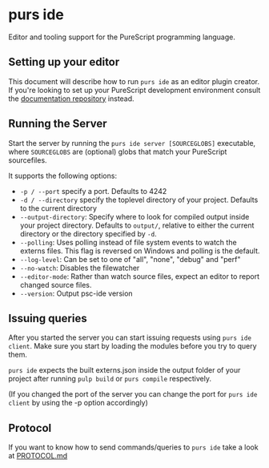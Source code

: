 purs ide
===

Editor and tooling support for the PureScript programming language.

## Setting up your editor

This document will describe how to run `purs ide` as an editor plugin creator.
If you're looking to set up your PureScript development environment consult
the
[documentation repository](https://github.com/purescript/documentation/blob/master/ecosystem/Editor-and-tool-support.md) instead.

## Running the Server

Start the server by running the `purs ide server [SOURCEGLOBS]` executable, where
`SOURCEGLOBS` are (optional) globs that match your PureScript sourcefiles.

It supports the following options:

- `-p / --port` specify a port. Defaults to 4242
- `-d / --directory` specify the toplevel directory of your project. Defaults to
  the current directory
- `--output-directory`: Specify where to look for compiled output inside your
  project directory. Defaults to `output/`, relative to either the current
  directory or the directory specified by `-d`.
- `--polling`: Uses polling instead of file system events to watch the externs
  files. This flag is reversed on Windows and polling is the default.
- `--log-level`: Can be set to one of "all", "none", "debug" and "perf"
- `--no-watch`: Disables the filewatcher
- `--editor-mode`: Rather than watch source files, expect an editor to report
  changed source files.
- `--version`: Output psc-ide version

## Issuing queries

After you started the server you can start issuing requests using
`purs ide client`. Make sure you start by loading the modules before you try to
query them.

`purs ide` expects the built externs.json inside the output folder of your
project after running `pulp build` or `purs compile` respectively.

(If you changed the port of the server you can change the port for
`purs ide client` by using the -p option accordingly)

## Protocol

If you want to know how to send commands/queries to `purs ide` take a look
at [PROTOCOL.md](PROTOCOL.md)
